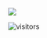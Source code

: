 [![](https://github-readme-stats.vercel.app/api?username=spencer741&count_private=true&show_icons=true&theme=dark)](https://github.com/spencer741/spencer741)

<!--Found via Tom Xu ... OG: https://github.com/anuraghazra/github-readme-stats-->

![visitors](https://page-views.glitch.me/badge?page_id=spencer741.spencer741)
